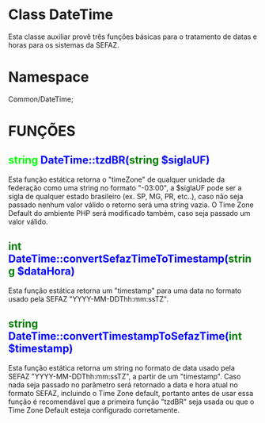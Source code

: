 Class DateTime
=============
Esta classe auxiliar provê três funções básicas para o tratamento de datas e horas para os sistemas da SEFAZ.

Namespace
=============
Common/DateTime;
 
FUNÇÕES
==============
 
<span style="color:#00FF00;">string</span><span style="color:blue;"> DateTime::tzdBR(</span><span style="color:green;">string</span><span style="color:blue;"> $siglaUF)</span>
---------
Esta função estática retorna o "timeZone" de qualquer unidade da federação como uma string no formato "-03:00",
a $siglaUF pode ser a sigla de qualquer estado brasileiro (ex. SP, MG, PR, etc..), caso não seja passado nenhum
valor válido o retorno será uma string vazia.
O Time Zone Default do ambiente PHP será modificado também, caso seja passado um valor válido.
   

<span style="color:green;">int</span><span style="color:blue;"> DateTime::convertSefazTimeToTimestamp(</span><span style="color:green;">string</span><span style="color:blue;"> $dataHora)</span>
---------
Esta função estática retorna um "timestamp" para uma data no formato usado pela SEFAZ "YYYY-MM-DDThh:mm:ssTZ".


<span style="color:green;">string</span><span style="color:blue;"> DateTime::convertTimestampToSefazTime(</span><span style="color:green;">int</span><span style="color:blue;"> $timestamp)</span>
---------
Esta função estática retorna um string no formato de data usado pela SEFAZ "YYYY-MM-DDThh:mm:ssTZ", a partir de um "timestamp".
Caso nada seja passado no parâmetro será retornado a data e hora atual no formato SEFAZ, incluindo o Time Zone default, portanto
antes de usar essa função é recomendável que a primeira função "tzdBR" seja usada ou que o Time Zone Default esteja configurado corretamente.


